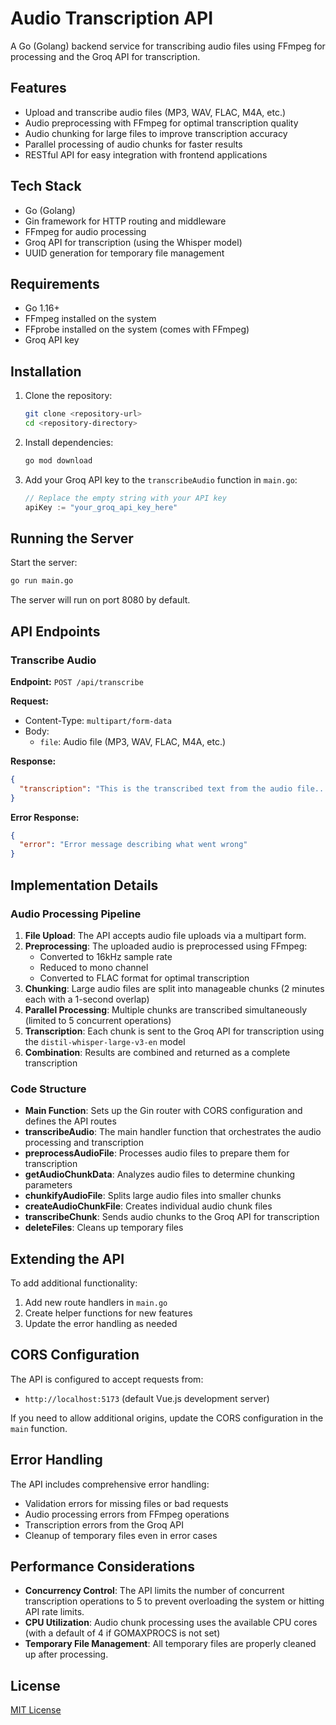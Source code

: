 # Audio Transcription API

A Go (Golang) backend service for transcribing audio files using FFmpeg for processing and the Groq API for transcription.

## Features

- Upload and transcribe audio files (MP3, WAV, FLAC, M4A, etc.)
- Audio preprocessing with FFmpeg for optimal transcription quality
- Audio chunking for large files to improve transcription accuracy
- Parallel processing of audio chunks for faster results
- RESTful API for easy integration with frontend applications

## Tech Stack

- Go (Golang)
- Gin framework for HTTP routing and middleware
- FFmpeg for audio processing
- Groq API for transcription (using the Whisper model)
- UUID generation for temporary file management

## Requirements

- Go 1.16+
- FFmpeg installed on the system
- FFprobe installed on the system (comes with FFmpeg)
- Groq API key

## Installation

1. Clone the repository:

   ```bash
   git clone <repository-url>
   cd <repository-directory>
   ```

2. Install dependencies:

   ```bash
   go mod download
   ```

3. Add your Groq API key to the `transcribeAudio` function in `main.go`:
   ```go
   // Replace the empty string with your API key
   apiKey := "your_groq_api_key_here"
   ```

## Running the Server

Start the server:

```bash
go run main.go
```

The server will run on port 8080 by default.

## API Endpoints

### Transcribe Audio

**Endpoint:** `POST /api/transcribe`

**Request:**

- Content-Type: `multipart/form-data`
- Body:
  - `file`: Audio file (MP3, WAV, FLAC, M4A, etc.)

**Response:**

```json
{
  "transcription": "This is the transcribed text from the audio file..."
}
```

**Error Response:**

```json
{
  "error": "Error message describing what went wrong"
}
```

## Implementation Details

### Audio Processing Pipeline

1. **File Upload**: The API accepts audio file uploads via a multipart form.
2. **Preprocessing**: The uploaded audio is preprocessed using FFmpeg:
   - Converted to 16kHz sample rate
   - Reduced to mono channel
   - Converted to FLAC format for optimal transcription
3. **Chunking**: Large audio files are split into manageable chunks (2 minutes each with a 1-second overlap)
4. **Parallel Processing**: Multiple chunks are transcribed simultaneously (limited to 5 concurrent operations)
5. **Transcription**: Each chunk is sent to the Groq API for transcription using the `distil-whisper-large-v3-en` model
6. **Combination**: Results are combined and returned as a complete transcription

### Code Structure

- **Main Function**: Sets up the Gin router with CORS configuration and defines the API routes
- **transcribeAudio**: The main handler function that orchestrates the audio processing and transcription
- **preprocessAudioFile**: Processes audio files to prepare them for transcription
- **getAudioChunkData**: Analyzes audio files to determine chunking parameters
- **chunkifyAudioFile**: Splits large audio files into smaller chunks
- **createAudioChunkFile**: Creates individual audio chunk files
- **transcribeChunk**: Sends audio chunks to the Groq API for transcription
- **deleteFiles**: Cleans up temporary files

## Extending the API

To add additional functionality:

1. Add new route handlers in `main.go`
2. Create helper functions for new features
3. Update the error handling as needed

## CORS Configuration

The API is configured to accept requests from:

- `http://localhost:5173` (default Vue.js development server)

If you need to allow additional origins, update the CORS configuration in the `main` function.

## Error Handling

The API includes comprehensive error handling:

- Validation errors for missing files or bad requests
- Audio processing errors from FFmpeg operations
- Transcription errors from the Groq API
- Cleanup of temporary files even in error cases

## Performance Considerations

- **Concurrency Control**: The API limits the number of concurrent transcription operations to 5 to prevent overloading the system or hitting API rate limits.
- **CPU Utilization**: Audio chunk processing uses the available CPU cores (with a default of 4 if GOMAXPROCS is not set)
- **Temporary File Management**: All temporary files are properly cleaned up after processing.

## License

[MIT License](LICENSE)
